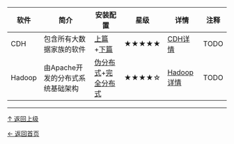 
|软件|简介|安装配置|星级|详情|注释|
|---|---|---|---|---|---|
|CDH|包含所有大数据家族的软件|[上篇](https://github.com/asin929/linux-software/blob/master/Big-Data/CDH/CDH-install-1.md)+[下篇](https://github.com/asin929/linux-software/blob/master/Big-Data/CDH/CDH-install-2.md)|★★★★★|[CDH详情](https://github.com/asin929/linux-software/blob/master/Big-Data/CDH/CDH.md)|TODO|
|Hadoop|由Apache开发的分布式系统基础架构|[伪分布式](https://github.com/asin929/linux-software/blob/master/Big-Data/Hadoop/Hadoop-install-pseudo-distributed.md)+[完全分布式](https://github.com/asin929/linux-software/blob/master/Big-Data/Hadoop/Hadoop-install-fully-distributed.md)|★★★★☆|[Hadoop详情](https://github.com/asin929/linux-software/blob/master/Big-Data/Hadoop/Hadoop.md)|TODO|  


----
[↑ 返回上级](https://github.com/asin929/linux-software)

[← 返回首页](https://github.com/asin929/linux-software)
